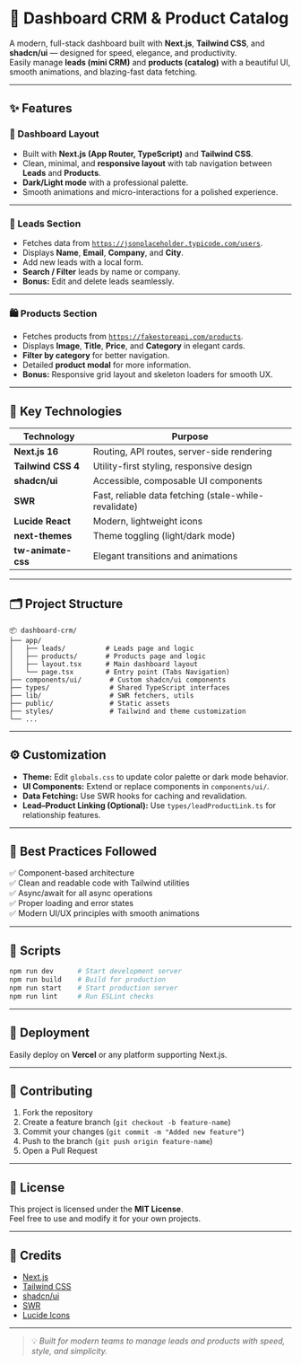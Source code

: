 # 🚀 Dashboard CRM & Product Catalog

A modern, full-stack dashboard built with **Next.js**, **Tailwind CSS**, and **shadcn/ui** — designed for speed, elegance, and productivity.  
Easily manage **leads (mini CRM)** and **products (catalog)** with a beautiful UI, smooth animations, and blazing-fast data fetching.

---

## ✨ Features

### 🧭 Dashboard Layout
- Built with **Next.js (App Router, TypeScript)** and **Tailwind CSS**.
- Clean, minimal, and **responsive layout** with tab navigation between **Leads** and **Products**.
- **Dark/Light mode** with a professional palette.
- Smooth animations and micro-interactions for a polished experience.

---

### 👥 Leads Section
- Fetches data from [`https://jsonplaceholder.typicode.com/users`](https://jsonplaceholder.typicode.com/users).
- Displays **Name**, **Email**, **Company**, and **City**.
- Add new leads with a local form.
- **Search / Filter** leads by name or company.
- **Bonus:** Edit and delete leads seamlessly.

---

### 🛍️ Products Section
- Fetches products from [`https://fakestoreapi.com/products`](https://fakestoreapi.com/products).
- Displays **Image**, **Title**, **Price**, and **Category** in elegant cards.
- **Filter by category** for better navigation.
- Detailed **product modal** for more information.
- **Bonus:** Responsive grid layout and skeleton loaders for smooth UX.

---

## 🧩 Key Technologies

| Technology | Purpose |
|-------------|----------|
| **Next.js 16** | Routing, API routes, server-side rendering |
| **Tailwind CSS 4** | Utility-first styling, responsive design |
| **shadcn/ui** | Accessible, composable UI components |
| **SWR** | Fast, reliable data fetching (stale-while-revalidate) |
| **Lucide React** | Modern, lightweight icons |
| **next-themes** | Theme toggling (light/dark mode) |
| **tw-animate-css** | Elegant transitions and animations |

---

## 🗂️ Project Structure

```
📦 dashboard-crm/
├── app/
│   ├── leads/          # Leads page and logic
│   ├── products/       # Products page and logic
│   ├── layout.tsx      # Main dashboard layout
│   └── page.tsx        # Entry point (Tabs Navigation)
├── components/ui/       # Custom shadcn/ui components
├── types/               # Shared TypeScript interfaces
├── lib/                 # SWR fetchers, utils
├── public/              # Static assets
├── styles/              # Tailwind and theme customization
└── ...
```

---

## ⚙️ Customization

- **Theme:** Edit `globals.css` to update color palette or dark mode behavior.  
- **UI Components:** Extend or replace components in `components/ui/`.  
- **Data Fetching:** Use SWR hooks for caching and revalidation.  
- **Lead–Product Linking (Optional):** Use `types/leadProductLink.ts` for relationship features.  

---

## 🧠 Best Practices Followed

✅ Component-based architecture  
✅ Clean and readable code with Tailwind utilities  
✅ Async/await for all async operations  
✅ Proper loading and error states  
✅ Modern UI/UX principles with smooth animations  

---

## 🧪 Scripts

```bash
npm run dev      # Start development server
npm run build    # Build for production
npm run start    # Start production server
npm run lint     # Run ESLint checks
```

---

## 🚀 Deployment

Easily deploy on **Vercel** or any platform supporting Next.js.

---

## 🤝 Contributing

1. Fork the repository  
2. Create a feature branch (`git checkout -b feature-name`)  
3. Commit your changes (`git commit -m "Added new feature"`)  
4. Push to the branch (`git push origin feature-name`)  
5. Open a Pull Request  

---

## 📜 License

This project is licensed under the **MIT License**.  
Feel free to use and modify it for your own projects.

---

## 🙌 Credits

- [Next.js](https://nextjs.org/)
- [Tailwind CSS](https://tailwindcss.com/)
- [shadcn/ui](https://ui.shadcn.com/)
- [SWR](https://swr.vercel.app/)
- [Lucide Icons](https://lucide.dev/)

---

> 💡 *Built for modern teams to manage leads and products with speed, style, and simplicity.*

